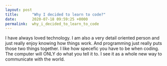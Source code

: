 ```yaml
---
layout: post
title:      "Why I decided to learn to code?"
date:       2020-07-18 09:59:25 +0000
permalink:  why_i_decided_to_learn_to_code
---
```



I have always loved technology. I am also a very detail oriented person and just really enjoy knowing how things work. And programming just really puts those two things together. I like how specefic you have to be when coding. The computer will ONLY do what you tell it to. I see it as a whole new way to communicate with the world. 
